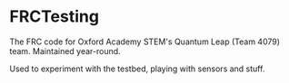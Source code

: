 FRCTesting
==========

The FRC code for Oxford Academy STEM's Quantum Leap (Team 4079) team. Maintained year-round.

Used to experiment with the testbed, playing with sensors and stuff.
